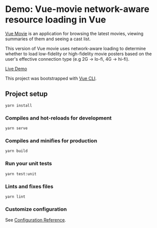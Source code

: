 # Demo: Vue-movie network-aware resource loading in Vue

[Vue Movie](https://github.com/oliver-gomes/react-movie) is an application for browsing the latest movies, viewing summaries of them and seeing a cast list.

This version of Vue movie uses network-aware loading to determine whether to load low-fidelity or high-fidelity movie posters based on the user's effective connection type (e.g 2G -> lo-fi, 4G -> hi-fi).

[Live Demo](https://vue-adaptive-loading.web.app/vue-movie-network-aware-loading)

This project was bootstrapped with [Vue CLI](https://cli.vuejs.org).

## Project setup

```
yarn install
```

### Compiles and hot-reloads for development

```
yarn serve
```

### Compiles and minifies for production

```
yarn build
```

### Run your unit tests

```
yarn test:unit
```

### Lints and fixes files

```
yarn lint
```

### Customize configuration

See [Configuration Reference](https://cli.vuejs.org/config/).

